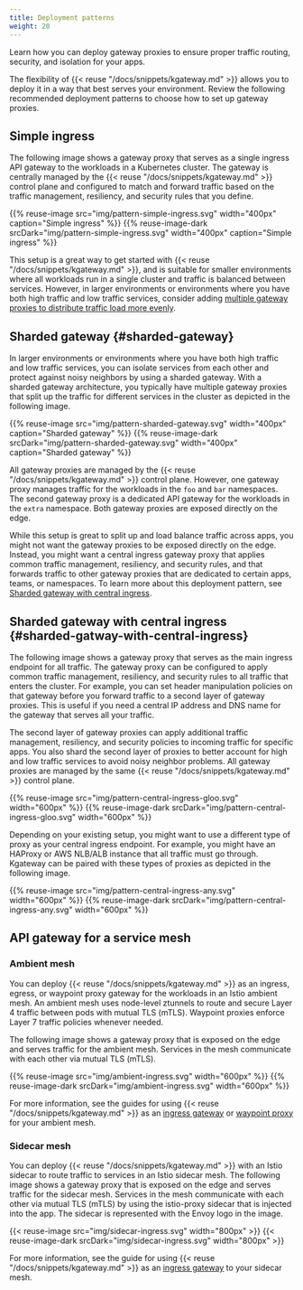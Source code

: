 ```yaml
---
title: Deployment patterns
weight: 20
---
```


Learn how you can deploy gateway proxies to ensure proper traffic routing, security, and isolation for your apps. 

The flexibility of {{< reuse "/docs/snippets/kgateway.md" >}} allows you to deploy it in a way that best serves your environment. Review the following recommended deployment patterns to choose how to set up gateway proxies.

## Simple ingress

The following image shows a gateway proxy that serves as a single ingress API gateway to the workloads in a Kubernetes cluster. The gateway is centrally managed by the {{< reuse "/docs/snippets/kgateway.md" >}} control plane and configured to match and forward traffic based on the traffic management, resiliency, and security rules that you define. 

{{% reuse-image src="img/pattern-simple-ingress.svg" width="400px" caption="Simple ingress"  %}}
{{% reuse-image-dark srcDark="img/pattern-simple-ingress.svg" width="400px" caption="Simple ingress"  %}}

<!--Source https://app.excalidraw.com/s/AKnnsusvczX/1HkLXOmi9BF-->

This setup is a great way to get started with {{< reuse "/docs/snippets/kgateway.md" >}}, and is suitable for smaller environments where all workloads run in a single cluster and traffic is balanced between services. However, in larger environments or environments where you have both high traffic and low traffic services, consider adding [multiple gateway proxies to distribute traffic load more evenly](#sharded-gateway). 

## Sharded gateway {#sharded-gateway}

In larger environments or environments where you have both high traffic and low traffic services, you can isolate services from each other and protect against noisy neighbors by using a sharded gateway. With a sharded gateway architecture, you typically have multiple gateway proxies that split up the traffic for different services in the cluster as depicted in the following image. 

{{% reuse-image src="img/pattern-sharded-gateway.svg" width="400px" caption="Sharded gateway" %}}
{{% reuse-image-dark srcDark="img/pattern-sharded-gateway.svg" width="400px" caption="Sharded gateway" %}}

<!--Source https://app.excalidraw.com/s/AKnnsusvczX/1HkLXOmi9BF-->

All gateway proxies are managed by the {{< reuse "/docs/snippets/kgateway.md" >}} control plane. However, one gateway proxy manages traffic for the workloads in the `foo` and `bar` namespaces. The second gateway proxy is a dedicated API gateway for the workloads in the `extra` namespace. Both gateway proxies are exposed directly on the edge. 

While this setup is great to split up and load balance traffic across apps, you might not want the gateway proxies to be exposed directly on the edge. Instead, you might want a central ingress gateway proxy that applies common traffic management, resiliency, and security rules, and that forwards traffic to other gateway proxies that are dedicated to certain apps, teams, or namespaces. To learn more about this deployment pattern, see [Sharded gateway with central ingress](#sharded-gatway-with-central-ingress). 


## Sharded gateway with central ingress {#sharded-gatway-with-central-ingress}

The following image shows a gateway proxy that serves as the main ingress endpoint for all traffic. The gateway proxy can be configured to apply common traffic management, resiliency, and security rules to all traffic that enters the cluster. For example, you can set header manipulation policies on that gateway before you forward traffic to a second layer of gateway proxies. This is useful if you need a central IP address and DNS name for the gateway that serves all your traffic. 

The second layer of gateway proxies can apply additional traffic management, resiliency, and security policies to incoming traffic for specific apps. You also shard the second layer of proxies to better account for high and low traffic services to avoid noisy neighbor problems. All gateway proxies are managed by the same {{< reuse "/docs/snippets/kgateway.md" >}} control plane.

{{% reuse-image src="img/pattern-central-ingress-gloo.svg" width="600px"  %}}
{{% reuse-image-dark srcDark="img/pattern-central-ingress-gloo.svg" width="600px"  %}}

<!--Source https://app.excalidraw.com/s/AKnnsusvczX/1HkLXOmi9BF-->

Depending on your existing setup, you might want to use a different type of proxy as your central ingress endpoint. For example, you might have an HAProxy or AWS NLB/ALB instance that all traffic must go through. Kgateway can be paired with these types of proxies as depicted in the following image. 

{{% reuse-image src="img/pattern-central-ingress-any.svg" width="600px"  %}}
{{% reuse-image-dark srcDark="img/pattern-central-ingress-any.svg" width="600px"  %}}

<!--Source https://app.excalidraw.com/s/AKnnsusvczX/1HkLXOmi9BF-->

## API gateway for a service mesh

### Ambient mesh

You can deploy {{< reuse "/docs/snippets/kgateway.md" >}} as an ingress, egress, or waypoint proxy gateway for the workloads in an Istio ambient mesh. An ambient mesh uses node-level ztunnels to route and secure Layer 4 traffic between pods with mutual TLS (mTLS). Waypoint proxies enforce Layer 7 traffic policies whenever needed.

The following image shows a gateway proxy that is exposed on the edge and serves traffic for the ambient mesh. Services in the mesh communicate with each other via mutual TLS (mTLS). 

{{% reuse-image src="img/ambient-ingress.svg" width="600px"  %}}
{{% reuse-image-dark srcDark="img/ambient-ingress.svg" width="600px"  %}}

<!--Source https://app.excalidraw.com/s/AKnnsusvczX/1HkLXOmi9BF-->

For more information, see the guides for using {{< reuse "/docs/snippets/kgateway.md" >}} as an [ingress gateway](../../integrations/istio/ambient/ambient-ingress/) or [waypoint proxy](../../integrations/istio/ambient/waypoint/) for your ambient mesh. 

### Sidecar mesh

You can deploy {{< reuse "/docs/snippets/kgateway.md" >}} with an Istio sidecar to route traffic to services in an Istio sidecar mesh. The following image shows a gateway proxy that is exposed on the edge and serves traffic for the sidecar mesh. Services in the mesh communicate with each other via mutual TLS (mTLS) by using the istio-proxy sidecar that is injected into the app. The sidecar is represented with the Envoy logo in the image. 

{{< reuse-image src="img/sidecar-ingress.svg" width="800px" >}}
{{< reuse-image-dark srcDark="img/sidecar-ingress.svg" width="800px" >}}

<!--Source https://app.excalidraw.com/s/AKnnsusvczX/1HkLXOmi9BF-->

For more information, see the guide for using {{< reuse "/docs/snippets/kgateway.md" >}} as an [ingress gateway](../../integrations/istio/sidecar/ingress/) to your sidecar mesh. 
